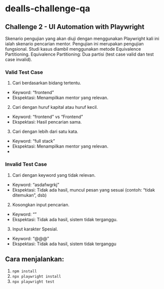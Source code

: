 # dealls-challenge-qa

## Challenge 2 - UI Automation with Playwright 
Skenario pengujian yang akan diuji dengan menggunakan Playwright kali ini ialah skenario pencarian mentor. Pengujian ini merupakan pengujian fungsional. Studi kasus diambil menggunakan metode Equivalence Partitioning.
Equivalence Partitioning: Dua partisi (test case valid dan test case invalid).

### Valid Test Case
1.	Cari berdasarkan bidang tertentu.
-	Keyword: “frontend”
-	Ekspektasi: Menampilkan mentor yang relevan.
2.	Cari dengan huruf kapital atau huruf kecil.
-	Keyword: “frontend” vs “Frontend”
-	Ekspektasi: Hasil pencarian sama.
3.	Cari dengan lebih dari satu kata.
-	Keyword: “full stack”
-	Ekspektasi: Menampilkan mentor yang relevan.
-	
### Invalid Test Case
1.	Cari dengan keyword yang tidak relevan.
-	Keyword: “asdafwgrkj”
-	Ekspektasi: Tidak ada hasil, muncul pesan yang sesuai (contoh: “tidak ditemukan”, dsb)
2.	Kosongkan input pencarian.
-	Keyword: “”
-	Ekspektasi: Tidak ada hasil, sistem tidak terganggu.
3.	Input karakter Spesial.
-	Keyword: “@@@”
-	Ekspektasi: Tidak ada hasil, sistem tidak terganggu

## Cara menjalankan:
  1. `npm install`
  2. `npx playwright install`
  3. `npx playwright test`
